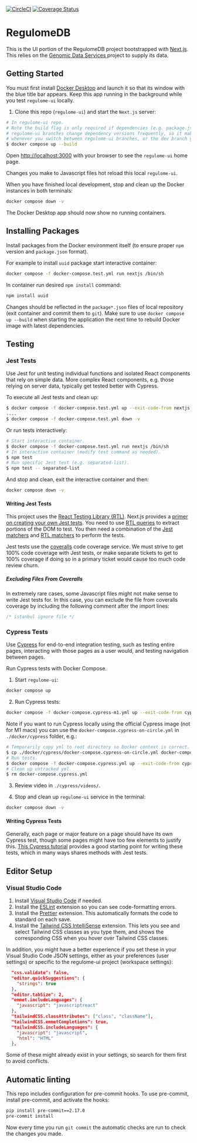 [![CircleCI](https://circleci.com/gh/RegulomeDB/regulome-ui/tree/dev.svg?style=svg)](https://circleci.com/gh/RegulomeDB/regulome-ui/tree/dev)
[![Coverage Status](https://coveralls.io/repos/github/RegulomeDB/regulome-ui/badge.svg)](https://coveralls.io/github/RegulomeDB/regulome-ui)

# RegulomeDB

This is the UI portion of the RegulomeDB project bootstrapped with [Next.js](https://nextjs.org). This relies on the [Genomic Data Services
](https://github.com/ENCODE-DCC/genomic-data-service) project to supply its data.

## Getting Started

You must first install [Docker Desktop](https://hub.docker.com/editions/community/docker-ce-desktop-mac) and launch it so that its window with the blue title bar appears. Keep this app running in the background while you test `regulome-ui` locally.

1. Clone this repo (`regulome-ui`) and start the `Next.js` server:

```bash
# In regulome-ui repo.
# Note the build flag is only required if dependencies (e.g. package.json) have changed.
# regulome-ui branches change dependency versions frequently, so it makes sense to use the build flag
# whenever you switch between regulome-ui branches, or the dev branch gets new branches merged in.
$ docker compose up --build
```

Open [http://localhost:3000](http://localhost:3000) with your browser to see the `regulome-ui` home page.

Changes you make to Javascript files hot reload this local `regulome-ui`.

When you have finished local development, stop and clean up the Docker instances in both terminals:

```bash
docker compose down -v
```

The Docker Desktop app should now show no running containers.

## Installing Packages

Install packages from the Docker environment itself (to ensure proper `npm` version and `package.json` format).

For example to install `uuid` package start interactive container:

```bash
docker compose -f docker-compose.test.yml run nextjs /bin/sh
```

In container run desired `npm install` command:

```bash
npm install uuid
```

Changes should be reflected in the `package*.json` files of local repository (exit container and commit them to `git`). Make sure to use `docker compose up --build` when starting the application the next time to rebuild Docker image with latest dependencies.

## Testing

### Jest Tests

Use Jest for unit testing individual functions and isolated React components that rely on simple data. More complex React components, e.g. those relying on server data, typically get tested better with Cypress.

To execute all Jest tests and clean up:

```bash
$ docker compose -f docker-compose.test.yml up --exit-code-from nextjs
....
$ docker compose -f docker-compose.test.yml down -v

```

Or run tests interactively:

```bash
# Start interactive container.
$ docker compose -f docker-compose.test.yml run nextjs /bin/sh
# In interactive container (modify test command as needed).
$ npm test
# Run specific Jest test (e.g. separated-list).
$ npm test -- separated-list
```

And stop and clean, exit the interactive container and then:

```bash
docker compose down -v
```

#### Writing Jest Tests

This project uses the [React Testing Library (RTL)](https://testing-library.com/docs/react-testing-library/intro/). Next.js provides a [primer on creating your own Jest tests](https://nextjs.org/docs/testing#jest-and-react-testing-library). You need to use [RTL queries](https://testing-library.com/docs/react-testing-library/cheatsheet/#queries) to extract portions of the DOM to test. You then need a combination of the [Jest matchers](https://jestjs.io/docs/expect) and [RTL matchers](https://github.com/testing-library/jest-dom#table-of-contents) to perform the tests.

Jest tests use the [coveralls](https://coveralls.io/) code coverage service. We must strive to get 100% code coverage with Jest tests, or make separate tickets to get to 100% coverage if doing so in a primary ticket would cause too much code review churn.

##### Excluding Files From Coveralls

In extremely rare cases, some Javascript files might not make sense to write Jest tests for. In this case, you can exclude the file from coveralls coverage by including the following comment after the import lines:

```javascript
/* istanbul ignore file */
```

### Cypress Tests

Use [Cypress](https://www.cypress.io) for end-to-end integration testing, such as testing entire pages, interacting with those pages as a user would, and testing navigation between pages.

Run Cypress tests with Docker Compose.

1. Start `regulome-ui`:

```bash
docker compose up
```

2. Run Cypress tests:

```bash
docker compose -f docker-compose.cypress-m1.yml up --exit-code-from cypress
```

Note if you want to run Cypress locally using the official Cypress image (not for M1 macs) you can use the `docker-compose.cypress-on-circle.yml` in `./docker/cypress` folder, e.g.:

```bash
# Temporarily copy yml to root directory so Docker context is correct.
$ cp ./docker/cypress/docker-compose.cypress-on-circle.yml docker-compose.cypress.yml
# Run tests.
$ docker compose -f docker-compose.cypress.yml up --exit-code-from cypress
# Clean up untracked yml.
$ rm docker-compose.cypress.yml
```

3. Review video in `./cypress/videos/`.

4. Stop and clean up `regulome-ui` service in the terminal:

```bash
docker compose down -v
```

#### Writing Cypress Tests

Generally, each page or major feature on a page should have its own Cypress test, though some pages might have too few elements to justify this. [This Cypress tutorial](https://docs.cypress.io/guides/getting-started/writing-your-first-test#Write-your-first-test) provides a good starting point for writing these tests, which in many ways shares methods with Jest tests.

## Editor Setup

### Visual Studio Code

1. Install [Visual Studio Code](https://code.visualstudio.com/download) if needed.
1. Install the [ESLint](https://marketplace.visualstudio.com/items?itemName=dbaeumer.vscode-eslint) extension so you can see code-formatting errors.
1. Install the [Prettier](https://marketplace.visualstudio.com/items?itemName=esbenp.prettier-vscode) extension. This automatically formats the code to standard on each save.
1. Install the [Tailwind CSS IntelliSense](https://marketplace.visualstudio.com/items?itemName=bradlc.vscode-tailwindcss) extension. This lets you see and select Tailwind CSS classes as you type them, and shows the corresponding CSS when you hover over Tailwind CSS classes.

In addition, you might have a better experience if you set these in your Visual Studio Code JSON settings, either as your preferences (user settings) or specific to the regulome-ui project (workspace settings):

```json
  "css.validate": false,
  "editor.quickSuggestions": {
    "strings": true
  },
  "editor.tabSize": 2,
  "emmet.includeLanguages": {
    "javascript": "javascriptreact"
  },
  "tailwindCSS.classAttributes": ["class", "className"],
  "tailwindCSS.emmetCompletions": true,
  "tailwindCSS.includeLanguages": {
    "javascript": "javascript",
    "html": "HTML"
  },
```

Some of these might already exist in your settings, so search for them first to avoid conflicts.

## Automatic linting

This repo includes configuration for pre-commit hooks. To use pre-commit, install pre-commit, and activate the hooks:

```bash
pip install pre-commit==2.17.0
pre-commit install
```

Now every time you run `git commit` the automatic checks are run to check the changes you made.
